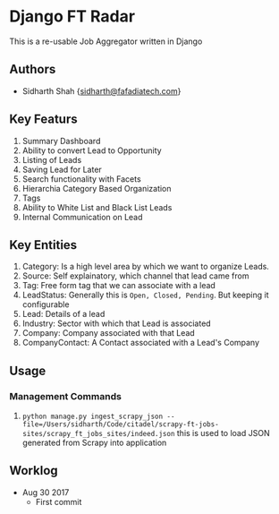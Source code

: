 # Django FT Radar

This is a re-usable Job Aggregator written in Django

## Authors

- Sidharth Shah {sidharth@fafadiatech.com}

## Key Featurs

1. Summary Dashboard
1. Ability to convert Lead to Opportunity
1. Listing of Leads
1. Saving Lead for Later
1. Search functionality with Facets
1. Hierarchia Category Based Organization
1. Tags
1. Ability to White List and Black List Leads
1. Internal Communication on Lead

## Key Entities

1. Category: Is a high level area by which we want to organize Leads. 
1. Source: Self explainatory, which channel that lead came from
1. Tag: Free form tag that we can associate with a lead
1. LeadStatus: Generally this is `Open, Closed, Pending`. But keeping it configurable
1. Lead: Details of a lead
1. Industry: Sector with which that Lead is associated
1. Company: Company associated with that Lead
1. CompanyContact: A Contact associated with a Lead's Company

## Usage

### Management Commands

1. `python manage.py ingest_scrapy_json --file=/Users/sidharth/Code/citadel/scrapy-ft-jobs-sites/scrapy_ft_jobs_sites/indeed.json` this is used to load JSON generated from Scrapy into application
## Worklog

- Aug 30 2017
	- First commit